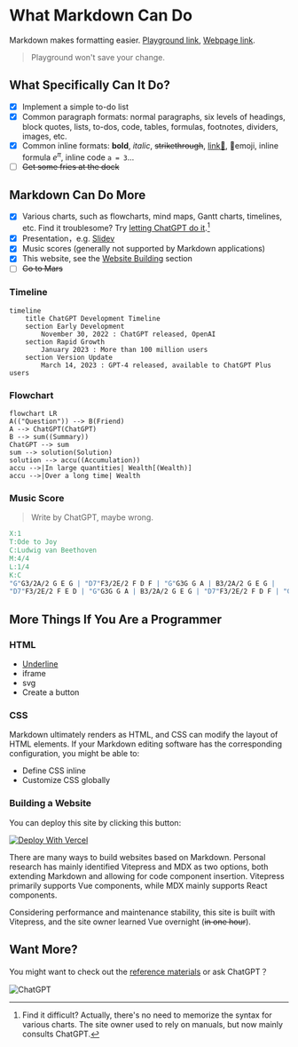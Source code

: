 # What Markdown Can Do

Markdown makes formatting easier. [Playground link](/playground/), [Webpage link](/guide/).

> Playground won't save your change.

## What Specifically Can It Do?

- [x] Implement a simple to-do list
- [x] Common paragraph formats: normal paragraphs, six levels of headings, block quotes, lists, to-dos, code, tables, formulas, footnotes, dividers, images, etc.
- [x] Common inline formats: **bold**, *italic*, ~~strikethrough~~, [link🔗](), 🤣emoji, inline formula $e^\pi$, inline code `a = 3`...
- [ ] ~~Get some fries at the dock~~

## Markdown Can Do More

- [x] Various charts, such as flowcharts, mind maps, Gantt charts, timelines, etc. Find it troublesome? Try [letting ChatGPT do it](/reference/chatgpt/).[^1]
- [x] Presentation，e.g. [Slidev](https://sli.dev/)
- [x] Music scores (generally not supported by Markdown applications)
- [x] This website, see the [Website Building](#building-a-website) section
- [ ] ~~Go to Mars~~

### Timeline

```mermaid
timeline
    title ChatGPT Development Timeline
    section Early Development
        November 30, 2022 : ChatGPT released, OpenAI
    section Rapid Growth
        January 2023 : More than 100 million users
    section Version Update
        March 14, 2023 : GPT-4 released, available to ChatGPT Plus users
```

### Flowchart

```mermaid
flowchart LR
A(("Question")) --> B(Friend)
A --> ChatGPT(ChatGPT)
B --> sum((Summary))
ChatGPT --> sum
sum --> solution(Solution)
solution --> accu((Accumulation))
accu -->|In large quantities| Wealth[(Wealth)]
accu -->|Over a long time| Wealth
```
### Music Score

> Write by ChatGPT, maybe wrong.

```abc
X:1
T:Ode to Joy
C:Ludwig van Beethoven
M:4/4
L:1/4
K:C
"G"G3/2A/2 G E G | "D7"F3/2E/2 F D F | "G"G3G G A | B3/2A/2 G E G |
"D7"F3/2E/2 F E D | "G"G3G G A | B3/2A/2 G E G | "D7"F3/2E/2 F D F | "G"G3z ||

```

## More Things If You Are a Programmer

### HTML

- <u>Underline</u>
- iframe
- svg
- Create a button

### CSS

Markdown ultimately renders as HTML, and CSS can modify the layout of HTML elements. If your Markdown editing software has the corresponding configuration, you might be able to:

- Define CSS inline
- Customize CSS globally

### Building a Website

You can deploy this site by clicking this button:

[![Deploy With Vercel](https://vercel.com/button)](https://vercel.com/import/project?template=https://github.com/gantrol/markdown-can-do)

There are many ways to build websites based on Markdown. Personal research has mainly identified Vitepress and MDX as two options, both extending Markdown and allowing for code component insertion. Vitepress primarily supports Vue components, while MDX mainly supports React components.

Considering performance and maintenance stability, this site is built with Vitepress, and the site owner learned Vue overnight (~~in one hour~~).

## Want More?

You might want to check out the [reference materials](/reference/resource) or ask ChatGPT？

![ChatGPT](https://img.shields.io/badge/chatGPT-74aa9c?style=for-the-badge&logo=openai&logoColor=white)

[^1]: Find it difficult? Actually, there's no need to memorize the syntax for various charts. The site owner used to rely on manuals, but now mainly consults ChatGPT.
